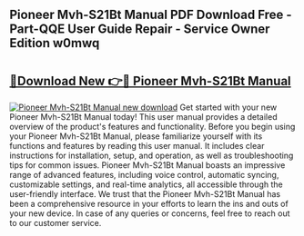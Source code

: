 ## Pioneer Mvh-S21Bt Manual PDF Download Free - Part-QQE User Guide Repair - Service Owner Edition w0mwq

# <h2><a href="http://bc14330.oget.top/?id=Pioneer+Mvh-S21Bt+Manual">🔗Download New 👉🔴 Pioneer Mvh-S21Bt Manual</a></h2>

[![Pioneer Mvh-S21Bt Manual new download](https://i.imgur.com/5g1atiW.png)](http://bc14330.oget.top/?id=Pioneer+Mvh-S21Bt+Manual)
Get started with your new Pioneer Mvh-S21Bt Manual today! This user manual provides a detailed overview of the product's features and functionality. Before you begin using your Pioneer Mvh-S21Bt Manual, please familiarize yourself with its functions and features by reading this user manual. It includes clear instructions for installation, setup, and operation, as well as troubleshooting tips for common issues. Pioneer Mvh-S21Bt Manual boasts an impressive range of advanced features, including voice control, automatic syncing, customizable settings, and real-time analytics, all accessible through the user-friendly interface. We trust that the Pioneer Mvh-S21Bt Manual has been a comprehensive resource in your efforts to learn the ins and outs of your new device. In case of any queries or concerns, feel free to reach out to our customer service.

